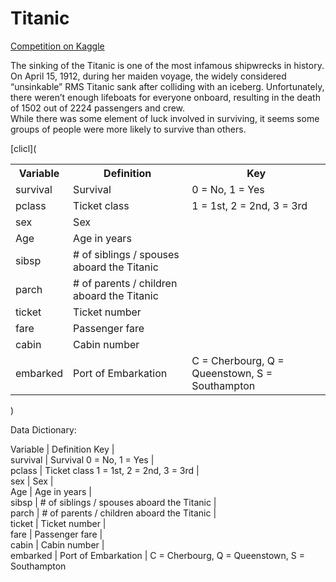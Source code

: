 # Titanic

[Competition on Kaggle](https://www.kaggle.com/c/titanic)  

The sinking of the Titanic is one of the most infamous shipwrecks in history.  
On April 15, 1912, during her maiden voyage, the widely considered “unsinkable” RMS Titanic sank after colliding with an iceberg. Unfortunately,  
there weren’t enough lifeboats for everyone onboard, resulting in the death of 1502 out of 2224 passengers and crew.  
While there was some element of luck involved in surviving, it seems some groups of people were more likely to survive than others.  

[clicl](<table>
<tbody>
<tr><th><b>Variable</b></th><th><b>Definition</b></th><th><b>Key</b></th></tr>
<tr>
<td>survival</td>
<td>Survival</td>
<td>0 = No, 1 = Yes</td>
</tr>
<tr>
<td>pclass</td>
<td>Ticket class</td>
<td>1 = 1st, 2 = 2nd, 3 = 3rd</td>
</tr>
<tr>
<td>sex</td>
<td>Sex</td>
<td></td>
</tr>
<tr>
<td>Age</td>
<td>Age in years</td>
<td></td>
</tr>
<tr>
<td>sibsp</td>
<td># of siblings / spouses aboard the Titanic</td>
<td></td>
</tr>
<tr>
<td>parch</td>
<td># of parents / children aboard the Titanic</td>
<td></td>
</tr>
<tr>
<td>ticket</td>
<td>Ticket number</td>
<td></td>
</tr>
<tr>
<td>fare</td>
<td>Passenger fare</td>
<td></td>
</tr>
<tr>
<td>cabin</td>
<td>Cabin number</td>
<td></td>
</tr>
<tr>
<td>embarked</td>
<td>Port of Embarkation</td>
<td>C = Cherbourg, Q = Queenstown, S = Southampton</td>
</tr>
</tbody>
</table>)

Data Dictionary:  

Variable | Definition	Key                             |      
survival | Survival	0 = No, 1 = Yes                   |  
pclass	 | Ticket class	1 = 1st, 2 = 2nd, 3 = 3rd     |  
sex	     | Sex	                                      |  
Age	     | Age in years	                              |  
sibsp	   | # of siblings / spouses aboard the Titanic	|  
parch	   | # of parents / children aboard the Titanic	|  
ticket   | Ticket number	                            |  
fare	   | Passenger fare	                            |  
cabin	   | Cabin number                               |  
embarked | Port of Embarkation                        | C = Cherbourg, Q = Queenstown, S = Southampton  
